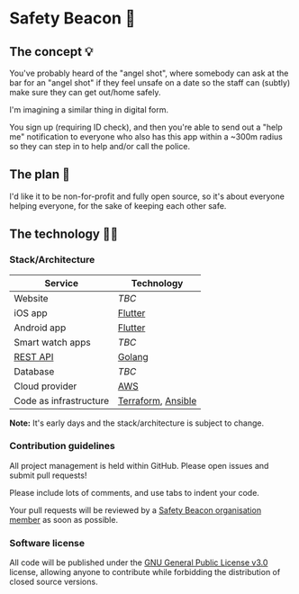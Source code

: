 # Safety Beacon 🚨

## The concept 💡

You've probably heard of the "angel shot", where somebody can ask at the bar for an "angel shot" if they feel unsafe on a date so the staff can (subtly) make sure they can get out/home safely.

I'm imagining a similar thing in digital form.

You sign up (requiring ID check), and then you're able to send out a "help me" notification to everyone who also has this app within a ~300m radius so they can step in to help and/or call the police.

## The plan 🥷

I'd like it to be non-for-profit and fully open source, so it's about everyone helping everyone, for the sake of keeping each other safe.

## The technology 🧑‍💻

### Stack/Architecture

| Service | Technology |
| - | - |
| Website | *TBC* |
| iOS app | [Flutter](https://flutter.dev/) |
| Android app | [Flutter](https://flutter.dev/) |
| Smart watch apps | *TBC* |
| [REST API](https://github.com/safetybeacon/beacon-api) | [Golang](https://go.dev/) |
| Database | *TBC* |
| Cloud provider | [AWS](https://aws.amazon.com/) |
| Code as infrastructure | [Terraform](https://www.terraform.io/), [Ansible](https://www.ansible.com/) |

**Note:** It's early days and the stack/architecture is subject to change.

### Contribution guidelines

All project management is held within GitHub. Please open issues and submit pull requests!

Please include lots of comments, and use tabs to indent your code.

Your pull requests will be reviewed by a [Safety Beacon organisation member](https://github.com/orgs/safetybeacon/people) as soon as possible.

### Software license

All code will be published under the [GNU General Public License v3.0](https://choosealicense.com/licenses/gpl-3.0/) license, allowing anyone to contribute while forbidding the distribution of closed source versions.

